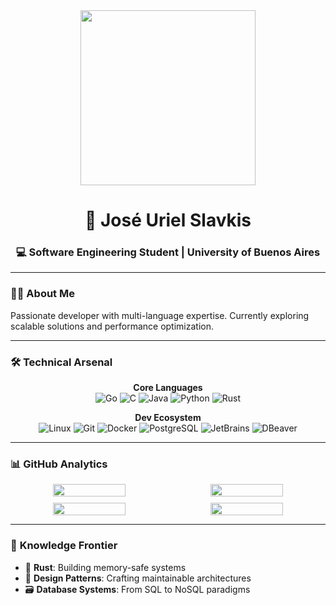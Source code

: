 <div align="center">
  <img src="https://media.giphy.com/media/L1R1tvI9svkIWwpVYr/giphy.gif" width="280">
  <h1>🚀 José Uriel Slavkis</h1>
  <h3>💻 Software Engineering Student | University of Buenos Aires</h3>
</div>

---

### 👨‍💻 **About Me**
Passionate developer with multi-language expertise. Currently exploring scalable solutions and performance optimization.

---

### 🛠 **Technical Arsenal**

<div align="center">

**Core Languages**  
![Go](https://img.shields.io/badge/Go-00ADD8?style=for-the-badge&logo=go&logoColor=white)
![C](https://img.shields.io/badge/C-00599C?style=for-the-badge&logo=c&logoColor=white)
![Java](https://img.shields.io/badge/Java-ED8B00?style=for-the-badge&logo=openjdk&logoColor=white)
![Python](https://img.shields.io/badge/Python-3776AB?style=for-the-badge&logo=python&logoColor=white)
![Rust](https://img.shields.io/badge/Rust-000000?style=for-the-badge&logo=rust&logoColor=white)

**Dev Ecosystem**  
![Linux](https://img.shields.io/badge/Linux-FCC624?style=for-the-badge&logo=linux&logoColor=black)
![Git](https://img.shields.io/badge/Git-F05033?style=for-the-badge&logo=git&logoColor=white)
![Docker](https://img.shields.io/badge/Docker-2496ED?style=for-the-badge&logo=docker&logoColor=white)
![PostgreSQL](https://img.shields.io/badge/PostgreSQL-4169E1?style=for-the-badge&logo=postgresql&logoColor=white)
![JetBrains](https://img.shields.io/badge/JetBrains-000000?style=for-the-badge&logo=jetbrains&logoColor=white)
![DBeaver](https://img.shields.io/badge/DBeaver-372923?style=for-the-badge&logo=dbeaver&logoColor=white)
</div>

---

### 📊 **GitHub Analytics**
<div align="center" style="display: flex; flex-wrap: wrap; justify-content: center; gap: 10px;">
  <!-- Fila 1: Stats y Top Langs -->
  <img src="https://github-readme-stats.vercel.app/api?username=joseslavkis&show_icons=true&theme=radical&hide_border=true&include_all_commits=true&count_private=true&line_height=24" width="48%">
  <img src="https://github-readme-stats.vercel.app/api/top-langs/?username=joseslavkis&layout=compact&theme=radical&hide_border=true&langs_count=8&hide=html,css,scss" width="48%">
  
  <!-- Fila 2: Streak y Activity Graph -->
  <img src="https://streak-stats.demolab.com?user=joseslavkis&theme=radical&hide_border=true&date_format=j%20M%5B%20Y%5D" width="48%">
  <img src="https://github-readme-activity-graph.vercel.app/graph?username=joseslavkis&theme=redical&hide_border=true&area=true&height=300&custom_title=My%20Contribution%20Graph" width="48%">
</div>

---

### 🌱 **Knowledge Frontier**
- 🦀 **Rust**: Building memory-safe systems
- 🧩 **Design Patterns**: Crafting maintainable architectures
- 🗃 **Database Systems**: From SQL to NoSQL paradigms
